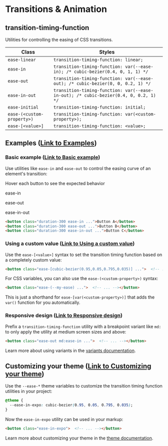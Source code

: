 # Transitions & Animation

## transition-timing-function

Utilities for controlling the easing of CSS transitions.

| Class             | Styles                                                                 |
| ----------------- | ---------------------------------------------------------------------- |
| `ease-linear`     | `transition-timing-function: linear;`                                  |
| `ease-in`         | `transition-timing-function: var(--ease-in); /* cubic-bezier(0.4, 0, 1, 1) */` |
| `ease-out`        | `transition-timing-function: var(--ease-out); /* cubic-bezier(0, 0, 0.2, 1) */` |
| `ease-in-out`     | `transition-timing-function: var(--ease-in-out); /* cubic-bezier(0.4, 0, 0.2, 1) */` |
| `ease-initial`    | `transition-timing-function: initial;`                                 |
| `ease-(<custom-property>)` | `transition-timing-function: var(<custom-property>);`                     |
| `ease-[<value>]`    | `transition-timing-function: <value>;`                                 |

## Examples ([Link to Examples](https://tailwindcss.com/docs/transition-timing-function#examples))

### Basic example ([Link to Basic example](https://tailwindcss.com/docs/transition-timing-function#basic-example))

Use utilities like `ease-in` and `ease-out` to control the easing curve of an element's transition:

Hover each button to see the expected behavior

ease-in

ease-out

ease-in-out

```html
<button class="duration-300 ease-in ...">Button A</button>
<button class="duration-300 ease-out ...">Button B</button>
<button class="duration-300 ease-in-out ...">Button C</button>
```

### Using a custom value ([Link to Using a custom value](https://tailwindcss.com/docs/transition-timing-function#using-a-custom-value))

Use the `ease-[<value>]` syntax to set the transition timing function based on a completely custom value:

```html
<button class="ease-[cubic-bezier(0.95,0.05,0.795,0.035)] ...">  <!-- ... --></button>
```

For CSS variables, you can also use the `ease-(<custom-property>)` syntax:

```html
<button class="ease-(--my-ease) ...">  <!-- ... --></button>
```

This is just a shorthand for `ease-[var(<custom-property>)]` that adds the `var()` function for you automatically.

### Responsive design ([Link to Responsive design](https://tailwindcss.com/docs/transition-timing-function#responsive-design))

Prefix a `transition-timing-function` utility with a breakpoint variant like `md:` to only apply the utility at medium screen sizes and above:

```html
<button class="ease-out md:ease-in ...">  <!-- ... --></button>
```

Learn more about using variants in the [variants documentation](https://tailwindcss.com/docs/hover-focus-and-other-states).

## Customizing your theme ([Link to Customizing your theme](https://tailwindcss.com/docs/transition-timing-function#customizing-your-theme))

Use the `--ease-*` theme variables to customize the transition timing function utilities in your project:

```css
@theme {
  --ease-in-expo: cubic-bezier(0.95, 0.05, 0.795, 0.035);
}
```

Now the `ease-in-expo` utility can be used in your markup:

```html
<button class="ease-in-expo">  <!-- ... --></button>
```

Learn more about customizing your theme in the [theme documentation](https://tailwindcss.com/docs/theme#customizing-your-theme).
